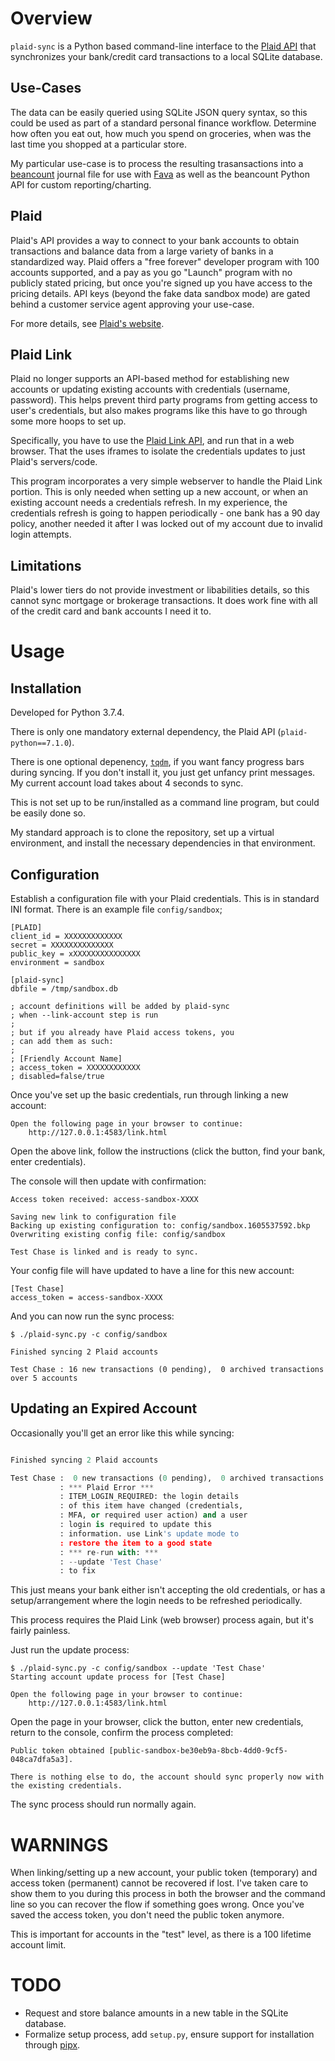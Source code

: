 # Overview

`plaid-sync` is a Python based command-line interface to the [Plaid API](https://plaid.com/docs/api/) that synchronizes your bank/credit card transactions to a local SQLite database.

## Use-Cases

The data can be easily queried using SQLite JSON query syntax, so this could be used as part of a standard personal finance workflow. Determine how often you eat out, how
much you spend on groceries, when was the last time you shopped at a particular store.

My particular use-case is to process the resulting trasansactions into a 
[beancount](http://furius.ca/beancount/) journal file for use with [Fava](https://beancount.github.io/fava/) as well as the beancount Python API for custom reporting/charting.

## Plaid

Plaid's API provides a way to connect to your bank accounts to obtain transactions
and balance data from a large variety of banks in a standardized way. Plaid offers a "free forever" developer program with 100 accounts supported, and a pay as you go "Launch" program with no publicly stated pricing, but once you're signed up you have access to the pricing details. API keys (beyond the fake data sandbox mode) are gated behind a customer service agent approving your use-case.

For more details, see [Plaid's website](https://dashboard.plaid.com/signup).

## Plaid Link

Plaid no longer supports an API-based method for establishing new accounts or updating
existing accounts with credentials (username, password). This helps prevent third party
programs from getting access to user's credentials, but also makes programs like this
have to go through some more hoops to set up. 

Specifically, you have to use the [Plaid Link API](https://plaid.com/docs/link/), and run that in a web browser. That the uses iframes to isolate the credentials updates to
just Plaid's servers/code. 

This program incorporates a very simple webserver to handle the Plaid Link portion. This is only needed when setting up a new account, or when an existing account needs a credentials refresh. In my experience, the credentials refresh is going to happen periodically - one bank has a 90 day policy, another needed it after I was locked out of my account due to invalid login attempts. 

## Limitations

Plaid's lower tiers do not provide investment or libabilities details, so this cannot
sync mortgage or brokerage transactions. It does work fine with all of the credit card and bank accounts I need it to.

# Usage

## Installation

Developed for Python 3.7.4.

There is only one mandatory external dependency, the Plaid API (`plaid-python==7.1.0`).

There is one optional depenency, [`tqdm`](https://github.com/tqdm/tqdm), if you want fancy progress bars during syncing. If you don't install it, you just get unfancy print
messages. My current account load takes about 4 seconds to sync.

This is not set up to be run/installed as a command line program, but could be easily done so.

My standard approach is to clone the repository, set up a virtual environment, and install the necessary dependencies in that environment.

## Configuration

Establish a configuration file with your Plaid credentials. This is in standard INI format. There is an example file `config/sandbox`;

```
[PLAID]
client_id = XXXXXXXXXXXXX
secret = XXXXXXXXXXXXXX
public_key = xXXXXXXXXXXXXXXX
environment = sandbox

[plaid-sync]
dbfile = /tmp/sandbox.db

; account definitions will be added by plaid-sync
; when --link-account step is run
;
; but if you already have Plaid access tokens, you
; can add them as such:
;
; [Friendly Account Name]
; access_token = XXXXXXXXXXXX
; disabled=false/true
```

Once you've set up the basic credentials, run through linking a new account:

```$ ./plaid-sync.py -c config/sandbox --link 'Test Chase'
Open the following page in your browser to continue:
    http://127.0.0.1:4583/link.html
```

Open the above link, follow the instructions (click the button, find your bank, enter credentials).

The console will then update with confirmation:

```Public token obtained [public-sandbox-XXXX]. Exchanging for access token.
Access token received: access-sandbox-XXXX

Saving new link to configuration file
Backing up existing configuration to: config/sandbox.1605537592.bkp
Overwriting existing config file: config/sandbox

Test Chase is linked and is ready to sync.
```

Your config file will have updated to have a line for this new account:

```
[Test Chase]
access_token = access-sandbox-XXXX
```

And you can now run the sync process:

```
$ ./plaid-sync.py -c config/sandbox
                                                                                       
Finished syncing 2 Plaid accounts

Test Chase : 16 new transactions (0 pending),  0 archived transactions over 5 accounts
```

## Updating an Expired Account

Occasionally you'll get an error like this while syncing:

```./plaid-sync.py -c config/sandbox                       

Finished syncing 2 Plaid accounts

Test Chase :  0 new transactions (0 pending),  0 archived transactions over 0 accounts
           : *** Plaid Error ***
           : ITEM_LOGIN_REQUIRED: the login details
           : of this item have changed (credentials,
           : MFA, or required user action) and a user
           : login is required to update this
           : information. use Link's update mode to
           : restore the item to a good state
           : *** re-run with: ***
           : --update 'Test Chase'
           : to fix
```

This just means your bank either isn't accepting the old credentials, or has a setup/arrangement where the login needs to be refreshed periodically. 

This process requires the Plaid Link (web browser) process again, but it's fairly painless. 

Just run the update process:

```
$ ./plaid-sync.py -c config/sandbox --update 'Test Chase'
Starting account update process for [Test Chase]

Open the following page in your browser to continue:
    http://127.0.0.1:4583/link.html
```

Open the page in your browser, click the button, enter new credentials, return to the console, confirm the process completed:

```
Public token obtained [public-sandbox-be30eb9a-8bcb-4dd0-9cf5-048ca7dfa5a3].

There is nothing else to do, the account should sync properly now with the existing credentials.
```

The sync process should run normally again.

# WARNINGS

When linking/setting up a new account, your public token (temporary) and access token (permanent) cannot be recovered if lost. I've taken care to show them to you during this process in both the browser and the command line so you can recover the flow if 
something goes wrong. Once you've saved the access token, you don't need the public token anymore.

This is important for accounts in the "test" level, as there is a 100 lifetime account limit.

# TODO

* Request and store balance amounts in a new table in the SQLite database.
* Formalize setup process, add `setup.py`, ensure support for installation through [pipx](https://github.com/pipxproject/pipx).